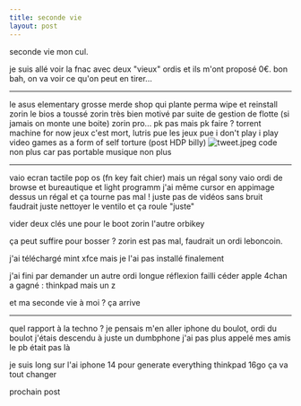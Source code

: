 ```yaml
---
title: seconde vie
layout: post
---
```


seconde vie mon cul.

je suis allé voir la fnac avec deux "vieux" ordis
et ils m'ont proposé 0€.
bon bah, on va voir ce qu'on peut en tirer...

---

le asus
elementary grosse merde
shop qui plante perma
wipe et reinstall zorin
le bios a toussé
zorin très bien
motivé par suite de gestion de flotte
(si jamais on monte une boite)
zorin pro... pk pas
mais pk faire ?
torrent machine for now
jeux c'est mort, lutris pue
les jeux pue
i don't play i play video games as a form of self torture
(post HDP billy)
![tweet.jpeg](/img/tweet.jpeg)
code non plus car pas portable
musique non plus

---

vaio
ecran tactile
pop os
(fn key fait chier)
mais un régal
sony vaio ordi de browse et bureautique et light programm
j'ai même cursor en appimage dessus
un régal
et ça tourne pas mal !
juste pas de vidéos sans bruit
faudrait juste nettoyer le ventilo et ça roule
"juste"

vider deux clés
une pour le boot zorin
l'autre orbikey

ça peut suffire pour bosser ?
zorin est pas mal,
faudrait un ordi leboncoin.

j'ai téléchargé mint xfce
mais je l'ai pas installé finalement

j'ai fini par demander un autre ordi
longue réflexion
failli céder apple
4chan a gagné : thinkpad
mais un z

et ma seconde vie à moi ?
ça arrive

---

quel rapport à la techno ?
je pensais m'en aller
iphone du boulot, ordi du boulot
j'étais descendu à juste un dumbphone
j'ai pas plus appelé mes amis le pb était pas là

je suis long sur l'ai
iphone 14 pour generate everything
thinkpad 16go
ça va tout changer

prochain post
